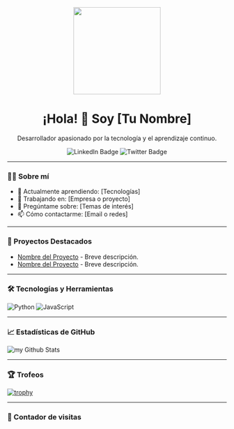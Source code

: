 <div align="center">
  <img src="https://media.giphy.com/media/HQHwvSBSy7s0AXOlWt/giphy.gif" width="200"/>
  <h1>¡Hola! 👋 Soy [Tu Nombre]</h1>
  <p>Desarrollador apasionado por la tecnología y el aprendizaje continuo.</p>
  
  <div id="badges">
    <img src="https://img.shields.io/badge/LinkedIn-blue?style=for-the-badge&logo=linkedin&logoColor=white" alt="LinkedIn Badge"/>
    <img src="https://img.shields.io/badge/Twitter-blue?style=for-the-badge&logo=twitter&logoColor=white" alt="Twitter Badge"/>
  </div>
</div>

---

### 🧑‍💻 Sobre mí

- 🌱 Actualmente aprendiendo: [Tecnologías]
- 💼 Trabajando en: [Empresa o proyecto]
- 💬 Pregúntame sobre: [Temas de interés]
- 📫 Cómo contactarme: [Email o redes]

---

### 🚀 Proyectos Destacados

- [Nombre del Proyecto](enlace) - Breve descripción.
- [Nombre del Proyecto](enlace) - Breve descripción.

---

### 🛠️ Tecnologías y Herramientas

![Python](https://img.shields.io/badge/Python-3776AB?style=for-the-badge&logo=python&logoColor=white)
![JavaScript](https://img.shields.io/badge/JavaScript-F7DF1E?style=for-the-badge&logo=javascript&logoColor=black)
<!-- Agrega más badges según tus tecnologías -->

---

### 📈 Estadísticas de GitHub

<img align="center" src="https://github-readme-stats.vercel.app/api?username=TU_USUARIO&show_icons=true&theme=radical" alt="my Github Stats"/>

---

### 🏆 Trofeos

[![trophy](https://github-profile-trophy.vercel.app/?username=TU_USUARIO&theme=onedark)](https://github.com/ryo-ma/github-profile-trophy)

---

### 👀 Contador de visitas

<img src="https://komarev.com/ghpvc/?username=TU_USUARIO&style=flat-square&color=blue" alt=""/>

